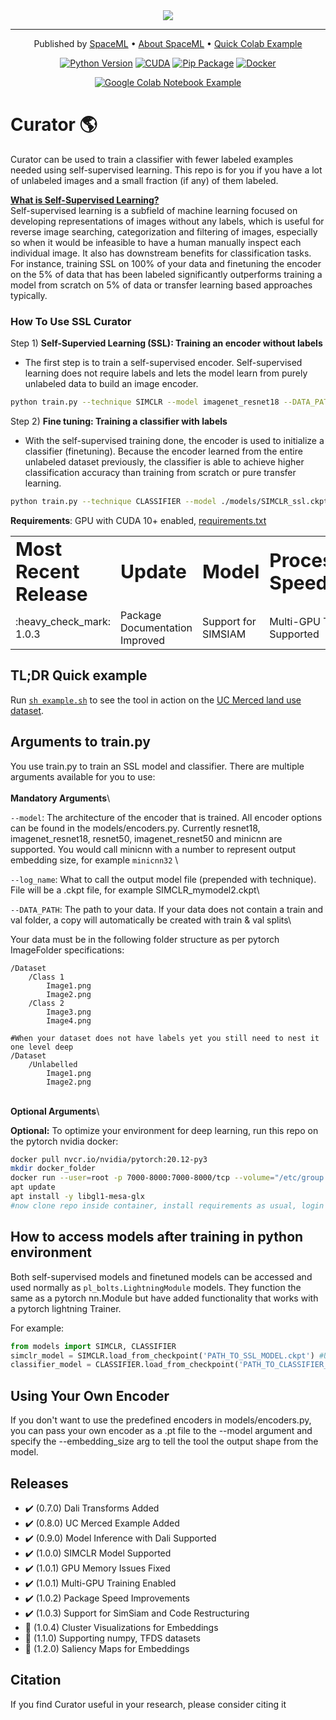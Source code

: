 <div align="center">

<img src="https://github.com/RudyVenguswamy/SpaceForceDataSearch/blob/main/readme/curator_logo_wide.PNG" >


<!--**Rapidly curate a dataset for scientific studies without the need for machine learning, self supervised ML coding expertise.** -->

---

<p align="center">
  Published by <a href="http://spaceml.org/">SpaceML</a> •
  <a href="https://arxiv.org/abs/2012.10610">About SpaceML</a> •
  <a href="https://github.com/spaceml-org/Self-Supervised-Learner/blob/simsiam/tutorials/PythonColabTutorial_Merced.ipynb">Quick Colab Example</a> 
</p>


[![Python Version](https://img.shields.io/badge/python-3.5%20|%203.6%20|%203.7%20|%203.8-blue.svg)](https://www.python.org/)
[![CUDA](https://img.shields.io/badge/Cuda-10%20|%2011.0-4dc71f.svg)](https://docs.nvidia.com/deeplearning/dali/user-guide/docs/installation.html)
[![Pip Package](https://img.shields.io/badge/Pip%20Package-Coming%20Soon-0073b7.svg)](https://pypi.org/project/pip/)
[![Docker](https://img.shields.io/badge/Docker%20Image-Coming%20Soon-34a0ef.svg)](https://www.docker.com/)

[![Google Colab Notebook Example](https://colab.research.google.com/assets/colab-badge.svg)](https://github.com/spaceml-org/Self-Supervised-Learner/blob/simsiam/tutorials/PythonColabTutorial_Merced.ipynb)

</div>

# Curator :earth_americas:

Curator can be used to train a classifier with fewer labeled examples needed using self-supervised learning. This repo is for you if you have a lot of unlabeled images and a small fraction (if any) of them labeled.


<ins> **What is Self-Supervised Learning?** </ins> \
Self-supervised learning is a subfield of machine learning focused on developing representations of images without any labels, which is useful for reverse image searching, categorization and filtering of images, especially so when it would be infeasible to have a human manually inspect each individual image. It also has downstream benefits for classification tasks. For instance, training SSL on 100% of your data and finetuning the encoder on the 5% of data that has been labeled significantly outperforms training a model from scratch on 5% of data or transfer learning based approaches typically.

### How To Use SSL Curator
Step 1) **Self-Supervied Learning (SSL): Training an encoder without labels**
   - The first step is to train a self-supervised encoder. Self-supervised learning does not require labels and lets the model learn from purely unlabeled data to build an image encoder.
```bash
python train.py --technique SIMCLR --model imagenet_resnet18 --DATA_PATH myDataFolder/AllImages  --epochs 100 --log_name ssl 
```

Step 2) **Fine tuning: Training a classifier with labels**
   - With the self-supervised training done, the encoder is used to initialize a classifier (finetuning). Because the encoder learned from the entire unlabeled dataset previously, the classifier is able to achieve higher classification accuracy than training from scratch or pure transfer learning.

```bash
python train.py --technique CLASSIFIER --model ./models/SIMCLR_ssl.ckpt --DATA_PATH myDataFolder/LabeledImages  --epochs 100 --log_name finetune 
```

__Requirements__: GPU with CUDA 10+ enabled, [requirements.txt](https://github.com/spaceml-org/Self-Supervised-Learner/blob/main/requirements.txt)


<table border="0">
 <tr>
    <td><b style="font-size:30px">Most Recent Release</b></td>
    <td><b style="font-size:30px">Update</b></td>
    <td><b style="font-size:30px">Model</b></td>
    <td><b style="font-size:30px">Processing Speed</b></td>
 </tr>
 <tr>
    <td>:heavy_check_mark: 1.0.3</td>
    <td>Package Documentation Improved</td>
    <td>Support for SIMSIAM</td>
    <td>Multi-GPU Training Supported</td>
 </tr>
</table>

## TL;DR Quick example
Run [`sh example.sh`](https://github.com/spaceml-org/Self-Supervised-Learner/blob/main/example.sh) to see the tool in action on the [UC Merced land use dataset](http://weegee.vision.ucmerced.edu/datasets/landuse.html).

## Arguments to train.py
You use train.py to train an SSL model and classifier. There are multiple arguments available for you to use: \
\
__Mandatory Arguments__\

```--model```: The architecture of the encoder that is trained. All encoder options can be found in the models/encoders.py. Currently resnet18, imagenet_resnet18, resnet50, imagenet_resnet50 and minicnn are supported. You would call minicnn with a number to represent output embedding size, for example ```minicnn32``` \

```--log_name```: What to call the output model file (prepended with technique). File will be a .ckpt file, for example SIMCLR_mymodel2.ckpt\

```--DATA_PATH```: The path to your data. If your data does not contain a train and val folder, a copy will automatically be created with train & val splits\

Your data must be in the following folder structure as per pytorch ImageFolder specifications:
```
/Dataset
    /Class 1
        Image1.png
        Image2.png
    /Class 2
        Image3.png
        Image4.png

#When your dataset does not have labels yet you still need to nest it one level deep
/Dataset
    /Unlabelled
        Image1.png
        Image2.png

```
\
__Optional Arguments__\

__Optional:__ To optimize your environment for deep learning, run this repo on the pytorch nvidia docker:

```bash
docker pull nvcr.io/nvidia/pytorch:20.12-py3
mkdir docker_folder
docker run --user=root -p 7000-8000:7000-8000/tcp --volume="/etc/group:/etc/group:ro" --volume="/etc/passwd:/etc/passwd:ro" --volume="/etc/shadow:/etc/shadow:ro" --volume="/etc/sudoers.d:/etc/sudoers.d:ro" --gpus all -it --rm -v /docker_folder:/inside_docker nvcr.io/nvidia/pytorch:20.12-py3
apt update
apt install -y libgl1-mesa-glx
#now clone repo inside container, install requirements as usual, login to wandb if you'd like to
```

## How to access models after training in python environment
Both self-supervised models and finetuned models can be accessed and used normally as `pl_bolts.LightningModule` models. They function the same as a pytorch nn.Module but have added functionality that works with a pytorch lightning Trainer.

For example:
```python
from models import SIMCLR, CLASSIFIER
simclr_model = SIMCLR.load_from_checkpoint('PATH_TO_SSL_MODEL.ckpt') #Used like a normal pytorch model
classifier_model = CLASSIFIER.load_from_checkpoint('PATH_TO_CLASSIFIER_MODEL.ckpt') #Used like a normal pytorch model
```

## Using Your Own Encoder
If you don't want to use the predefined encoders in models/encoders.py, you can pass your own encoder as a .pt file to the --model argument and specify the --embedding_size arg to tell the tool the output shape from the model.

## Releases
- :heavy_check_mark: (0.7.0) Dali Transforms Added
- :heavy_check_mark: (0.8.0) UC Merced Example Added
- :heavy_check_mark: (0.9.0) Model Inference with Dali Supported
- :heavy_check_mark: (1.0.0) SIMCLR Model Supported
- :heavy_check_mark: (1.0.1) GPU Memory Issues Fixed
- :heavy_check_mark: (1.0.1) Multi-GPU Training Enabled
- :heavy_check_mark: (1.0.2) Package Speed Improvements
- :heavy_check_mark: (1.0.3) Support for SimSiam and Code Restructuring
- :ticket: (1.0.4) Cluster Visualizations for Embeddings 
- :ticket: (1.1.0) Supporting numpy, TFDS datasets
- :ticket: (1.2.0) Saliency Maps for Embeddings

## Citation
If you find Curator useful in your research, please consider citing it

<!--
```
@article{,
  title={},
  author={},
  journal={},
  year={}
}
```
-->
</div>

